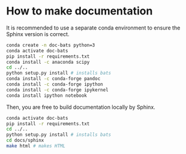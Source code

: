 # How to make documentation
It is recommended to use a separate conda environment to ensure the Sphinx version is correct.
```bash
conda create -n doc-bats python=3
conda activate doc-bats 
pip install -r requirements.txt
conda install -c anaconda scipy
cd ../..
python setup.py install # installs bats
conda install -c conda-forge pandoc
conda install -c conda-forge ipython
conda install -c conda-forge ipykernel
conda install ipython notebook
```

Then, you are free to build documentation locally by Sphinx.
```bash
conda activate doc-bats
pip install -r requirements.txt
cd ../..
python setup.py install # installs bats
cd docs/sphinx
make html # makes HTML
```
